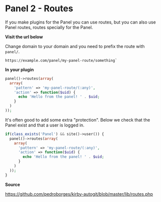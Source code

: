 # Panel 2 - Routes

If you make plugins for the Panel you can use routes, but you can also use Panel routes, routes specially for the Panel.

**Visit the url below**

Change domain to your domain and you need to prefix the route with `panel/`.

```text
https://example.com/panel/my-panel-route/something`
```

**In your plugin**

```php
panel()->routes(array(
  array(
    'pattern' => 'my-panel-route/(:any)',
    'action' => function($uid) {
      echo 'Hello from the panel! ' . $uid;
    }
  )
));
```

It's often good to add some extra "protection". Below we check that the Panel exist and that a user is logged in.

```php
if(class_exists('Panel') && site()->user()) {
  panel()->routes(array(
    array(
      'pattern' => 'my-panel-route/(:any)',
      'action' => function($uid) {
        echo 'Hello from the panel! ' . $uid;
      }
    )
  ));
}
```

**Source**

https://github.com/pedroborges/kirby-autogit/blob/master/lib/routes.php